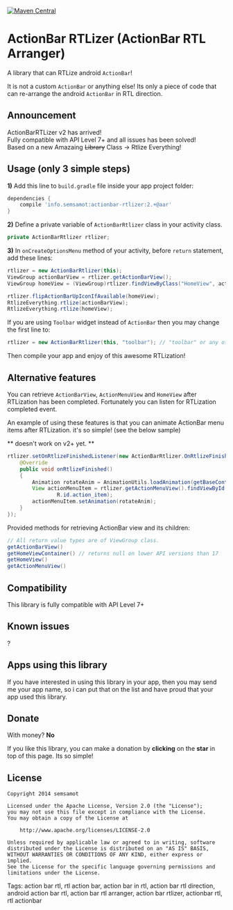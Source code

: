 [![Maven Central](https://maven-badges.herokuapp.com/maven-central/info.semsamot/actionbar-rtlizer/badge.svg?style=flat)](https://maven-badges.herokuapp.com/maven-central/info.semsamot/actionbar-rtlizer)

ActionBar RTLizer (ActionBar RTL Arranger)
===

A library that can RTLize android `ActionBar`!

It is not a custom `ActionBar` or anything else!
Its only a piece of code that can re-arrange the android `ActionBar` in RTL direction.

Announcement
---
ActionBarRTLizer v2 has arrived!  
Fully compatible with API Level 7+ and all issues has been solved!  
Based on a new Amazaing ~~Library~~ Class -> Rtlize Everything!  

Usage (only 3 simple steps)
---
**1)** Add this line to `build.gradle` file inside your app project folder:
```groovy
dependencies {
    compile 'info.semsamot:actionbar-rtlizer:2.+@aar'
}
```

**2)** Define a private variable of `ActionBarRtlizer` class in your activity class.

```java
private ActionBarRtlizer rtlizer;
```

**3)** In `onCreateOptionsMenu` method of your activity, before `return` statement, add these lines:

```java
rtlizer = new ActionBarRtlizer(this);
ViewGroup actionBarView = rtlizer.getActionBarView();
ViewGroup homeView = (ViewGroup)rtlizer.findViewByClass("HomeView", actionBarView);

rtlizer.flipActionBarUpIconIfAvailable(homeView);
RtlizeEverything.rtlize(actionBarView);
RtlizeEverything.rtlize(homeView);
```

If you are using `Toolbar` widget instead of `ActionBar` then you may change the first line to:
```java
rtlizer = new ActionBarRtlizer(this, "toolbar"); // "toolbar" or any other id for your Toolbar widget.
```

Then compile your app and enjoy of this awesome RTLization!

Alternative features
---
You can retrieve `ActionBarView`, `ActionMenuView` and `HomeView` after RTLization has been completed.
Fortunately you can listen for RTLization completed event.

An example of using these features is that you can animate ActionBar menu items after RTLization. it's so simple! (see the below sample)

 ** doesn't work on v2+ yet. **
```java
rtlizer.setOnRtlizeFinishedListener(new ActionBarRtlizer.OnRtlizeFinishedListener() {
    @Override
    public void onRtlizeFinished()
    {
        Animation rotateAnim = AnimationUtils.loadAnimation(getBaseContext(), R.anim.rotate);
        View actionMenuItem = rtlizer.getActionMenuView().findViewById(
                R.id.action_item);
        actionMenuItem.setAnimation(rotateAnim);
    }
});
```

Provided methods for retrieving ActionBar view and its children:

```java
// All return value types are of ViewGroup class.
getActionBarView()
getHomeViewContainer() // returns null on lower API versions than 17
getHomeView()
getActionMenuView()
```

Compatibility
---
This library is fully compatible with API Level 7+

Known issues
---
?

Apps using this library
---
If you have interested in using this library in your app, then you may send me your app name, so i can put that on the list and have proud that your app used this library.

Donate
---
With money? **No**

If you like this library, you can make a donation by **clicking** on the **star** in top of this page. Its so simple!

License
---
```
Copyright 2014 semsamot

Licensed under the Apache License, Version 2.0 (the "License");
you may not use this file except in compliance with the License.
You may obtain a copy of the License at

    http://www.apache.org/licenses/LICENSE-2.0

Unless required by applicable law or agreed to in writing, software
distributed under the License is distributed on an "AS IS" BASIS,
WITHOUT WARRANTIES OR CONDITIONS OF ANY KIND, either express or implied.
See the License for the specific language governing permissions and
limitations under the License.
```

Tags:
action bar rtl, rtl action bar, action bar in rtl, action bar rtl direction, android action bar rtl, action bar rtl arranger, action bar rtlizer, actionbar rtl, rtl actionbar
